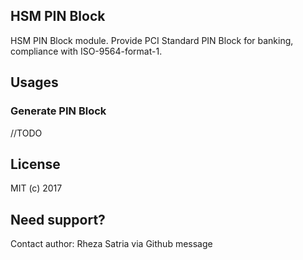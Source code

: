 

## HSM PIN Block

HSM PIN Block module. Provide PCI Standard PIN Block for banking, compliance with ISO-9564-format-1.


## Usages

### Generate PIN Block

//TODO


## License

MIT (c) 2017

## Need support?

Contact author: Rheza Satria via Github message

